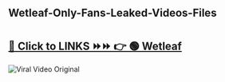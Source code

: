 
 ## Wetleaf-Only-Fans-Leaked-Videos-Files

# <h2><a href="https://mediaupload.pro?Wetleaf">🔗 Click to LINKS ⏩⏩ 👉 🟢 Wetleaf </a></h2>

<a href="https://mediaupload.pro?Wetleaf" rel="nofollow" data-target="animated-image.originalLink"><img src="https://i.ibb.co.com/xMMVF88/686577567.gif" alt="Viral Video Original" style="max-width: 100%; display: inline-block;" data-target="animated-image.originalImage"></a>